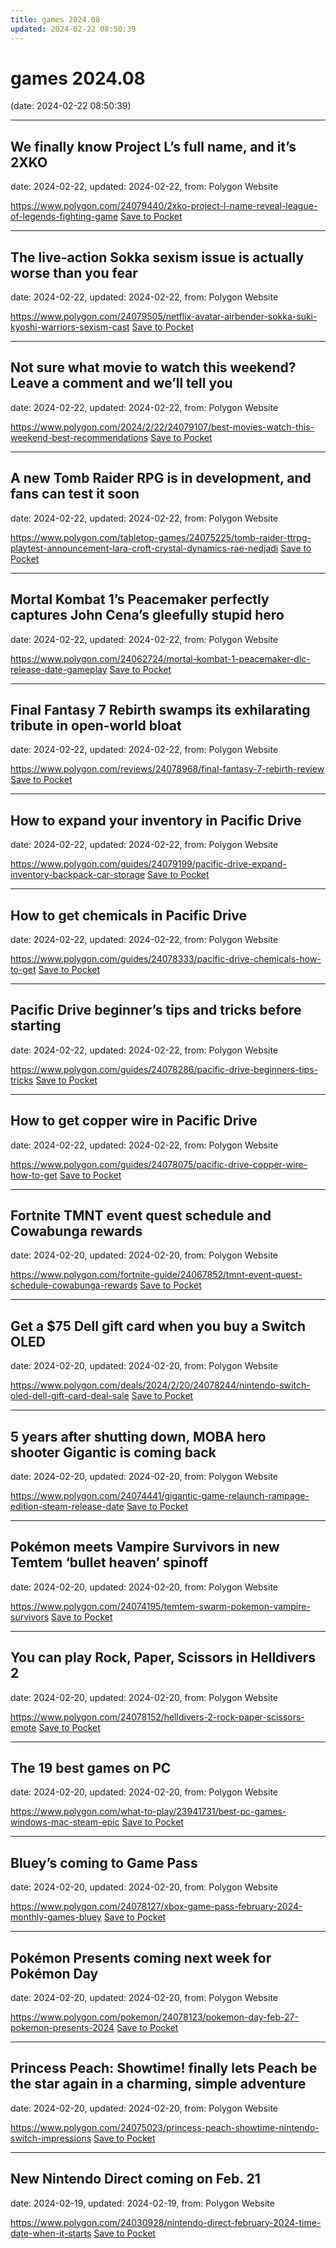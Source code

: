 ```yaml
---
title: games 2024.08
updated: 2024-02-22 08:50:39
---
```


# games 2024.08

(date: 2024-02-22 08:50:39)

---

## We finally know Project L’s full name, and it’s 2XKO

date: 2024-02-22, updated: 2024-02-22, from: Polygon Website



<span class="feed-item-link">
<a href="https://www.polygon.com/24079440/2xko-project-l-name-reveal-league-of-legends-fighting-game">https://www.polygon.com/24079440/2xko-project-l-name-reveal-league-of-legends-fighting-game</a> <a href="https://getpocket.com/save" class="pocket-btn" data-lang="en" data-save-url="https://www.polygon.com/24079440/2xko-project-l-name-reveal-league-of-legends-fighting-game">Save to Pocket</a>
</span>

---

## The live-action Sokka sexism issue is actually worse than you fear

date: 2024-02-22, updated: 2024-02-22, from: Polygon Website



<span class="feed-item-link">
<a href="https://www.polygon.com/24079505/netflix-avatar-airbender-sokka-suki-kyoshi-warriors-sexism-cast">https://www.polygon.com/24079505/netflix-avatar-airbender-sokka-suki-kyoshi-warriors-sexism-cast</a> <a href="https://getpocket.com/save" class="pocket-btn" data-lang="en" data-save-url="https://www.polygon.com/24079505/netflix-avatar-airbender-sokka-suki-kyoshi-warriors-sexism-cast">Save to Pocket</a>
</span>

---

## Not sure what movie to watch this weekend? Leave a comment and we’ll tell you

date: 2024-02-22, updated: 2024-02-22, from: Polygon Website



<span class="feed-item-link">
<a href="https://www.polygon.com/2024/2/22/24079107/best-movies-watch-this-weekend-best-recommendations">https://www.polygon.com/2024/2/22/24079107/best-movies-watch-this-weekend-best-recommendations</a> <a href="https://getpocket.com/save" class="pocket-btn" data-lang="en" data-save-url="https://www.polygon.com/2024/2/22/24079107/best-movies-watch-this-weekend-best-recommendations">Save to Pocket</a>
</span>

---

## A new Tomb Raider RPG is in development, and fans can test it soon

date: 2024-02-22, updated: 2024-02-22, from: Polygon Website



<span class="feed-item-link">
<a href="https://www.polygon.com/tabletop-games/24075225/tomb-raider-ttrpg-playtest-announcement-lara-croft-crystal-dynamics-rae-nedjadi">https://www.polygon.com/tabletop-games/24075225/tomb-raider-ttrpg-playtest-announcement-lara-croft-crystal-dynamics-rae-nedjadi</a> <a href="https://getpocket.com/save" class="pocket-btn" data-lang="en" data-save-url="https://www.polygon.com/tabletop-games/24075225/tomb-raider-ttrpg-playtest-announcement-lara-croft-crystal-dynamics-rae-nedjadi">Save to Pocket</a>
</span>

---

## Mortal Kombat 1’s Peacemaker perfectly captures John Cena’s gleefully stupid hero

date: 2024-02-22, updated: 2024-02-22, from: Polygon Website



<span class="feed-item-link">
<a href="https://www.polygon.com/24062724/mortal-kombat-1-peacemaker-dlc-release-date-gameplay">https://www.polygon.com/24062724/mortal-kombat-1-peacemaker-dlc-release-date-gameplay</a> <a href="https://getpocket.com/save" class="pocket-btn" data-lang="en" data-save-url="https://www.polygon.com/24062724/mortal-kombat-1-peacemaker-dlc-release-date-gameplay">Save to Pocket</a>
</span>

---

## Final Fantasy 7 Rebirth swamps its exhilarating tribute in open-world bloat

date: 2024-02-22, updated: 2024-02-22, from: Polygon Website



<span class="feed-item-link">
<a href="https://www.polygon.com/reviews/24078968/final-fantasy-7-rebirth-review">https://www.polygon.com/reviews/24078968/final-fantasy-7-rebirth-review</a> <a href="https://getpocket.com/save" class="pocket-btn" data-lang="en" data-save-url="https://www.polygon.com/reviews/24078968/final-fantasy-7-rebirth-review">Save to Pocket</a>
</span>

---

## How to expand your inventory in Pacific Drive

date: 2024-02-22, updated: 2024-02-22, from: Polygon Website



<span class="feed-item-link">
<a href="https://www.polygon.com/guides/24079199/pacific-drive-expand-inventory-backpack-car-storage">https://www.polygon.com/guides/24079199/pacific-drive-expand-inventory-backpack-car-storage</a> <a href="https://getpocket.com/save" class="pocket-btn" data-lang="en" data-save-url="https://www.polygon.com/guides/24079199/pacific-drive-expand-inventory-backpack-car-storage">Save to Pocket</a>
</span>

---

## How to get chemicals in Pacific Drive

date: 2024-02-22, updated: 2024-02-22, from: Polygon Website



<span class="feed-item-link">
<a href="https://www.polygon.com/guides/24078333/pacific-drive-chemicals-how-to-get">https://www.polygon.com/guides/24078333/pacific-drive-chemicals-how-to-get</a> <a href="https://getpocket.com/save" class="pocket-btn" data-lang="en" data-save-url="https://www.polygon.com/guides/24078333/pacific-drive-chemicals-how-to-get">Save to Pocket</a>
</span>

---

## Pacific Drive beginner’s tips and tricks before starting

date: 2024-02-22, updated: 2024-02-22, from: Polygon Website



<span class="feed-item-link">
<a href="https://www.polygon.com/guides/24078286/pacific-drive-beginners-tips-tricks">https://www.polygon.com/guides/24078286/pacific-drive-beginners-tips-tricks</a> <a href="https://getpocket.com/save" class="pocket-btn" data-lang="en" data-save-url="https://www.polygon.com/guides/24078286/pacific-drive-beginners-tips-tricks">Save to Pocket</a>
</span>

---

## How to get copper wire in Pacific Drive

date: 2024-02-22, updated: 2024-02-22, from: Polygon Website



<span class="feed-item-link">
<a href="https://www.polygon.com/guides/24078075/pacific-drive-copper-wire-how-to-get">https://www.polygon.com/guides/24078075/pacific-drive-copper-wire-how-to-get</a> <a href="https://getpocket.com/save" class="pocket-btn" data-lang="en" data-save-url="https://www.polygon.com/guides/24078075/pacific-drive-copper-wire-how-to-get">Save to Pocket</a>
</span>

---

## Fortnite TMNT event quest schedule and Cowabunga rewards

date: 2024-02-20, updated: 2024-02-20, from: Polygon Website



<span class="feed-item-link">
<a href="https://www.polygon.com/fortnite-guide/24067852/tmnt-event-quest-schedule-cowabunga-rewards">https://www.polygon.com/fortnite-guide/24067852/tmnt-event-quest-schedule-cowabunga-rewards</a> <a href="https://getpocket.com/save" class="pocket-btn" data-lang="en" data-save-url="https://www.polygon.com/fortnite-guide/24067852/tmnt-event-quest-schedule-cowabunga-rewards">Save to Pocket</a>
</span>

---

## Get a $75 Dell gift card when you buy a Switch OLED

date: 2024-02-20, updated: 2024-02-20, from: Polygon Website



<span class="feed-item-link">
<a href="https://www.polygon.com/deals/2024/2/20/24078244/nintendo-switch-oled-dell-gift-card-deal-sale">https://www.polygon.com/deals/2024/2/20/24078244/nintendo-switch-oled-dell-gift-card-deal-sale</a> <a href="https://getpocket.com/save" class="pocket-btn" data-lang="en" data-save-url="https://www.polygon.com/deals/2024/2/20/24078244/nintendo-switch-oled-dell-gift-card-deal-sale">Save to Pocket</a>
</span>

---

## 5 years after shutting down, MOBA hero shooter Gigantic is coming back

date: 2024-02-20, updated: 2024-02-20, from: Polygon Website



<span class="feed-item-link">
<a href="https://www.polygon.com/24074441/gigantic-game-relaunch-rampage-edition-steam-release-date">https://www.polygon.com/24074441/gigantic-game-relaunch-rampage-edition-steam-release-date</a> <a href="https://getpocket.com/save" class="pocket-btn" data-lang="en" data-save-url="https://www.polygon.com/24074441/gigantic-game-relaunch-rampage-edition-steam-release-date">Save to Pocket</a>
</span>

---

## Pokémon meets Vampire Survivors in new Temtem ‘bullet heaven’ spinoff

date: 2024-02-20, updated: 2024-02-20, from: Polygon Website



<span class="feed-item-link">
<a href="https://www.polygon.com/24074195/temtem-swarm-pokemon-vampire-survivors">https://www.polygon.com/24074195/temtem-swarm-pokemon-vampire-survivors</a> <a href="https://getpocket.com/save" class="pocket-btn" data-lang="en" data-save-url="https://www.polygon.com/24074195/temtem-swarm-pokemon-vampire-survivors">Save to Pocket</a>
</span>

---

## You can play Rock, Paper, Scissors in Helldivers 2

date: 2024-02-20, updated: 2024-02-20, from: Polygon Website



<span class="feed-item-link">
<a href="https://www.polygon.com/24078152/helldivers-2-rock-paper-scissors-emote">https://www.polygon.com/24078152/helldivers-2-rock-paper-scissors-emote</a> <a href="https://getpocket.com/save" class="pocket-btn" data-lang="en" data-save-url="https://www.polygon.com/24078152/helldivers-2-rock-paper-scissors-emote">Save to Pocket</a>
</span>

---

## The 19 best games on PC

date: 2024-02-20, updated: 2024-02-20, from: Polygon Website



<span class="feed-item-link">
<a href="https://www.polygon.com/what-to-play/23941731/best-pc-games-windows-mac-steam-epic">https://www.polygon.com/what-to-play/23941731/best-pc-games-windows-mac-steam-epic</a> <a href="https://getpocket.com/save" class="pocket-btn" data-lang="en" data-save-url="https://www.polygon.com/what-to-play/23941731/best-pc-games-windows-mac-steam-epic">Save to Pocket</a>
</span>

---

## Bluey’s coming to Game Pass

date: 2024-02-20, updated: 2024-02-20, from: Polygon Website



<span class="feed-item-link">
<a href="https://www.polygon.com/24078127/xbox-game-pass-february-2024-monthly-games-bluey">https://www.polygon.com/24078127/xbox-game-pass-february-2024-monthly-games-bluey</a> <a href="https://getpocket.com/save" class="pocket-btn" data-lang="en" data-save-url="https://www.polygon.com/24078127/xbox-game-pass-february-2024-monthly-games-bluey">Save to Pocket</a>
</span>

---

## Pokémon Presents coming next week for Pokémon Day

date: 2024-02-20, updated: 2024-02-20, from: Polygon Website



<span class="feed-item-link">
<a href="https://www.polygon.com/pokemon/24078123/pokemon-day-feb-27-pokemon-presents-2024">https://www.polygon.com/pokemon/24078123/pokemon-day-feb-27-pokemon-presents-2024</a> <a href="https://getpocket.com/save" class="pocket-btn" data-lang="en" data-save-url="https://www.polygon.com/pokemon/24078123/pokemon-day-feb-27-pokemon-presents-2024">Save to Pocket</a>
</span>

---

## Princess Peach: Showtime! finally lets Peach be the star again in a charming, simple adventure

date: 2024-02-20, updated: 2024-02-20, from: Polygon Website



<span class="feed-item-link">
<a href="https://www.polygon.com/24075023/princess-peach-showtime-nintendo-switch-impressions">https://www.polygon.com/24075023/princess-peach-showtime-nintendo-switch-impressions</a> <a href="https://getpocket.com/save" class="pocket-btn" data-lang="en" data-save-url="https://www.polygon.com/24075023/princess-peach-showtime-nintendo-switch-impressions">Save to Pocket</a>
</span>

---

## New Nintendo Direct coming on Feb. 21

date: 2024-02-19, updated: 2024-02-19, from: Polygon Website



<span class="feed-item-link">
<a href="https://www.polygon.com/24030928/nintendo-direct-february-2024-time-date-when-it-starts">https://www.polygon.com/24030928/nintendo-direct-february-2024-time-date-when-it-starts</a> <a href="https://getpocket.com/save" class="pocket-btn" data-lang="en" data-save-url="https://www.polygon.com/24030928/nintendo-direct-february-2024-time-date-when-it-starts">Save to Pocket</a>
</span>



<script type="text/javascript">!function(d,i){if(!d.getElementById(i)){var j=d.createElement("script");j.id=i;j.src="https://widgets.getpocket.com/v1/j/btn.js?v=1";var w=d.getElementById(i);d.body.appendChild(j);}}(document,"pocket-btn-js");</script>

